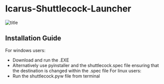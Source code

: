# Icarus-Shuttlecock-Launcher
![title](https://user-images.githubusercontent.com/63613756/85470249-a8d5bd80-b5a6-11ea-84b0-cdf6d7baf825.jpg)
## Installation Guide
For windows users:
* Download and run the .EXE
* Alternatively use pyinstaller and the shuttlecock.spec file ensuring that the destination is changed within the .spec file
For linux users:
* Run the shuttlecock.pyw file from terminal
